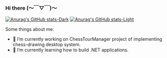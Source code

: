 ### Hi there (～￣▽￣)～

[![Anurag's GitHub stats-Dark](https://github-readme-stats.vercel.app/api?username=aleksandernekr&count_private=true&show_icons=true&theme=dark#gh-dark-mode-only)](https://github.com/anuraghazra/github-readme-stats#gh-dark-mode-only)
[![Anurag's GitHub stats-Light](https://github-readme-stats.vercel.app/api?username=aleksandernekr&count_private=true&show_icons=true&theme=default#gh-light-mode-only)](https://github.com/anuraghazra/github-readme-stats#gh-light-mode-only)

<!-- [![Top Langs](https://github-readme-stats.vercel.app/api/top-langs/?username=aleksandernekr)](https://github.com/anuraghazra/github-readme-stats) -->

Some things about me:

- 🔭 I’m currently working on ChessTourManager project of implementing chess-drawing desktop system.
- 🌱 I’m currently learning how to build .NET applications.
